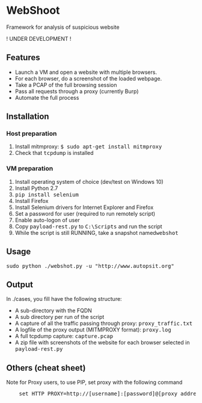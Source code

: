 # WebShoot
Framework for analysis of suspicious website

! UNDER DEVELOPMENT !

## Features

* Launch a VM and open a website with multiple browsers.
* For each browser, do a screenshot of the loaded webpage.
* Take a PCAP of the full browsing session
* Pass all requests through a proxy (currently Burp)
* Automate the full process

## Installation

### Host preparation
1. Install mitmproxy: <tt>$ sudo apt-get install mitmproxy</tt>
2. Check that <tt>tcpdump</tt> is installed

### VM preparation

1. Install operating system of choice (dev/test on Windows 10)
1. Install Python 2.7
1. <tt>pip install selenium</tt>
1. Install Firefox
1. Install Selenium drivers for Internet Explorer and Firefox
1. Set a password for user (required to run remotely script)
1. Enable auto-logon of user
1. Copy <tt>payload-rest.py</tt> to <tt>C:\Scripts</tt> and run the script
1. While the script is still RUNNING, take a snapshot named<tt>webshot</tt>

## Usage

<pre>
sudo python ./webshot.py -u "http://www.autopsit.org"
</pre>


## Output

In ./cases, you fill have the following structure:
* A sub-directory with the FQDN
 * A sub directory per run of the script
  * A capture of all the traffic passing through proxy: <tt>proxy_traffic.txt</tt>
   * A logfile of the proxy output (MITMPROXY format): <tt>proxy.log</tt>
   * A full tcpdump capture: <tt>capture.pcap</tt>
   * A zip file with screenshots of the website for each browser selected in <tt>payload-rest.py</tt>


## Others (cheat sheet)

Note for Proxy users, to use PIP, set proxy with the following command
<pre>
	set HTTP_PROXY=http://[username]:[password]@[proxy address]:[port]
</pre>

